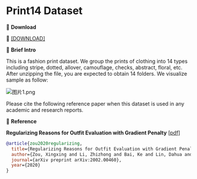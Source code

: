 # Print14 Dataset


🖤 **Download**

🍒 [[DOWNLOAD]]()

🖤 **Brief Intro**

This is a fashion print dataset. We group the prints of clothing into 14 types including stripe, dotted, allover, camouflage, checks, abstract, floral, etc. After unzipping the file, you are expected to obtain 14 folders. We visualize sample as follow:


![图片1.png](https://i.loli.net/2021/06/25/Gt7fiq4hH2bcUBD.png)

Please cite the following reference paper when this dataset is used in any academic and research reports.

🖤 **Reference**

**Regularizing Reasons for Outfit Evaluation with Gradient Penalty** [[pdf]](https://arxiv.org/pdf/2002.00460v1.pdf)

```bib
@article{zou2020regularizing,
  title={Regularizing Reasons for Outfit Evaluation with Gradient Penalty},
  author={Zou, Xingxing and Li, Zhizhong and Bai, Ke and Lin, Dahua and Wong, Waikeung},
  journal={arXiv preprint arXiv:2002.00460},
  year={2020}
}
```
